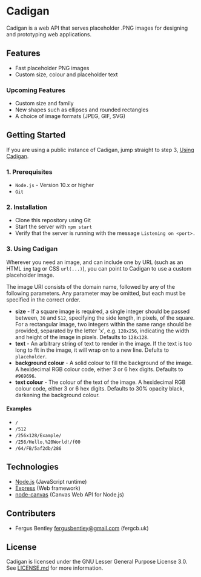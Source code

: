 # Cadigan

Cadigan is a web API that serves placeholder .PNG images for designing and prototyping web applications.

## Features
- Fast placeholder PNG images
- Custom size, colour and placeholder text
### Upcoming Features
- Custom size and family
- New shapes such as ellipses and rounded rectangles
- A choice of image formats (JPEG, GIF, SVG)

## Getting Started
If you are using a public instance of Cadigan, jump straight to step 3, [Using Cadigan](#3-using-cadigan).
### 1. Prerequisites
- `Node.js` - Version 10.x or higher
- `Git`

### 2. Installation
- Clone this repository using Git
- Start the server with `npm start`
- Verify that the server is running with the message `Listening on <port>.`

### 3. Using Cadigan
Wherever you need an image, and can include one by URL (such as an HTML `img` tag or CSS `url(...)`), you can point to Cadigan to use a custom placeholder image.

The image URI consists of the domain name, followed by any of the following parameters. Any parameter may be omitted, but each must be specified in the correct order.

- **size** - If a square image is required, a single integer should be passed between, `30` and `512`, specifying the side length, in pixels, of the square. For a rectangular image, two integers within the same range should be provided, separated by the letter 'x', e.g. `128x256`, indicating the width and height of the image in pixels. Defaults to `128x128`.
- **text** - An arbitrary string of text to render in the image. If the text is too long to fit in the image, it will wrap on to a new line. Defults to `placeholder`.
- **background colour** - A solid colour to fill the background of the image. A hexidecimal RGB colour code, either 3 or 6 hex digits. Defaults to `#969696`.
- **text colour** - The colour of the text of the image. A hexidecimal RGB colour code, either 3 or 6 hex digits. Defaults to 30% opacity black, darkening the background colour.

#### Examples
- `/`
- `/512`
- `/256x128/Example/`
- `/256/Hello,%20World!/f00`
- `/64/FB/5af2db/286`

## Technologies
- [Node.js](https://nodejs.org/en/) (JavaScript runtime)
- [Express](https://expressjs.com) (Web framework)
- [node-canvas]() (Canvas Web API for Node.js)

## Contributers
- Fergus Bentley <fergusbentley@gmail.com> (fergcb.uk)

## License
Cadigan is licensed under the GNU Lesser General Purpose License 3.0. See [LICENSE.md](./LICENSE.md) for more information.
